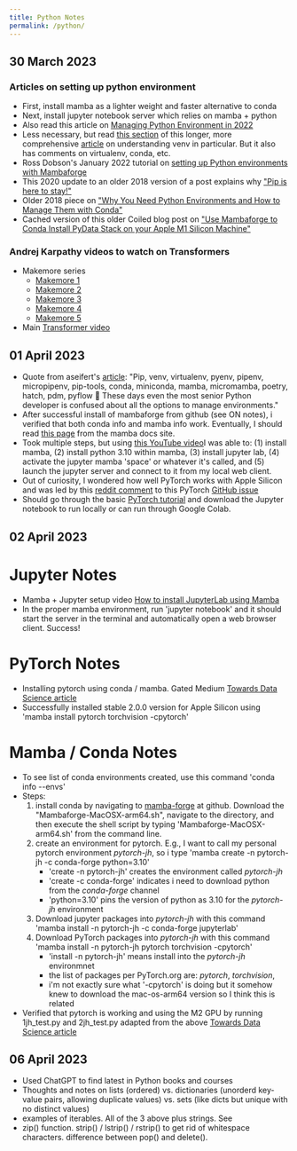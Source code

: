 ```yaml
---
title: Python Notes
permalink: /python/
---
```


## 30 March 2023
### Articles on setting up python environment
* First, install mamba as a lighter weight and faster alternative to conda
* Next, install jupyter notebook server which relies on mamba + python
* Also read this article on [Managing Python Environment in 2022](https://aseifert.com/p/python-environments/)
* Less necessary, but read [this section](https://realpython.com/python-virtual-environments-a-primer/#what-other-popular-options-exist-aside-from-venv) of this longer, more comprehensive [article](https://realpython.com/python-virtual-environments-a-primer/) on understanding venv in particular. But it also has comments on virtualenv, conda, etc.
* Ross Dobson's January 2022 tutorial on [setting up Python environments with Mambaforge](https://ross-dobson.github.io/posts/2021/01/setting-up-python-virtual-environments-with-mambaforge/)
* This 2020 update to an older 2018 version of a post explains why ["Pip is here to stay!"](https://chriswarrick.com/blog/2018/07/17/pipenv-promises-a-lot-delivers-very-little/#pip-is-here-to-stay)
* Older 2018 piece on ["Why You Need Python Environments and How to Manage Them with Conda"](https://www.freecodecamp.org/news/why-you-need-python-environments-and-how-to-manage-them-with-conda-85f155f4353c/)
* Cached version of this older Coiled blog post on ["Use Mambaforge to Conda Install PyData Stack on your Apple M1 Silicon Machine"](https://webcache.googleusercontent.com/search?q=cache:AmxeEUnBp84J:https://www.coiled.io/blog/apple-arm64-mambaforge&cd=6&hl=en&ct=clnk&gl=us&client=safari)

### Andrej Karpathy videos to watch on Transformers
* Makemore series
	* [Makemore 1](https://www.youtube.com/watch?v=PaCmpygFfXo&t=198s)
	* [Makemore 2](https://www.youtube.com/watch?v=TCH_1BHY58I)
	* [Makemore 3](https://www.youtube.com/watch?v=P6sfmUTpUmc)
	* [Makemore 4](https://www.youtube.com/watch?v=q8SA3rM6ckI)
	* [Makemore 5](https://www.youtube.com/watch?v=t3YJ5hKiMQ0)
* Main [Transformer video](https://www.youtube.com/watch?v=kCc8FmEb1nY&t=13s)

## 01 April 2023
* Quote from aseifert's [article](https://aseifert.com/p/python-environments/): "Pip, venv, virtualenv, pyenv, pipenv, micropipenv, pip-tools, conda, miniconda, mamba, micromamba, poetry, hatch, pdm, pyflow 🤯 These days even the most senior Python developer is confused about all the options to manage environments."
* After successful install of mambaforge from github (see ON notes), i verified that both conda info and mamba info work. Eventually, I should read [this page](https://mamba.readthedocs.io/en/latest/user_guide/mamba.html) from the mamba docs site.
* Took multiple steps, but using [this YouTube video](https://www.youtube.com/watch?v=Qq8gPwRpbp0)I was able to: (1) install mamba, (2) install python 3.10 within mamba, (3) install jupyter lab, (4) activate the jupyter mamba 'space' or whatever it's called, and (5) launch the jupyter server and connect to it from my local web client.
* Out of curiosity, I wondered how well PyTorch works with Apple Silicon and was led by this [reddit comment](https://www.reddit.com/r/pytorch/comments/10g7jw8/state_of_mps_apple_m1m2_support_in_pytorch/) to this PyTorch [GitHub issue](https://github.com/pytorch/pytorch/issues/77764)
* Should go through the basic [PyTorch tutorial](https://pytorch.org/tutorials/beginner/basics/quickstart_tutorial.html) and download the Jupyter notebook to run locally or can run through Google Colab.

## 02 April 2023

# Jupyter Notes
* Mamba + Jupyter setup video [How to install JupyterLab using Mamba](https://www.youtube.com/watch?v=Qq8gPwRpbp0)
* In the proper mamba environment, run 'jupyter notebook' and it should start the server in the terminal and automatically open a web browser client. Success!

# PyTorch Notes
* Installing pytorch using conda / mamba. Gated Medium [Towards Data Science article](https://towardsdatascience.com/installing-pytorch-on-apple-m1-chip-with-gpu-acceleration-3351dc44d67c) 
* Successfully installed stable 2.0.0 version for Apple Silicon using 'mamba install pytorch torchvision -cpytorch'

# Mamba / Conda Notes
* To see list of conda environments created, use this command 'conda info --envs'
* Steps:
	1. install conda by navigating to [mamba-forge](https://github.com/conda-forge/miniforge#mambaforge) at github. Download the "Mambaforge-MacOSX-arm64.sh", navigate to the directory, and then execute the shell script by typing 'Mambaforge-MacOSX-arm64.sh' from the command line.
	1. create an environment for pytorch. E.g., I want to call my personal pytorch environment *pytorch-jh*, so i type 'mamba create -n pytorch-jh -c conda-forge python=3.10'
		* 'create -n pytorch-jh' creates the environment called *pytorch-jh*
		* 'create -c conda-forge' indicates i need to download python from the *conda-forge* channel
		* 'python=3.10' pins the version of python as 3.10 for the *pytorch-jh* environment
	1. Download jupyter packages into *pytorch-jh* with this command 'mamba install -n pytorch-jh -c conda-forge jupyterlab'
	1. Download PyTorch packages into *pytorch-jh* with this command 'mamba install -n pytorch-jh pytorch torchvision -cpytorch'
		* 'install -n pytorch-jh' means install into the *pytorch-jh* environmnet
		* the list of packages per PyTorch.org are: *pytorch*, *torchvision*, 
		* i'm not exactly sure what '-cpytorch' is doing but it somehow knew to download the mac-os-arm64 version so I think this is related
* Verified that pytorch is working and using the M2 GPU by running 1jh_test.py and 2jh_test.py adapted from the above [Towards Data Science article](https://towardsdatascience.com/installing-pytorch-on-apple-m1-chip-with-gpu-acceleration-3351dc44d67c) 


## 06 April 2023
* Used ChatGPT to find latest in Python books and courses
* Thoughts and notes on lists (ordered) vs. dictionaries (unorderd key-value pairs, allowing duplicate values) vs. sets (like dicts but unique with no distinct values)
* examples of iterables. All of the 3 above plus strings. See
* zip() function. strip() / lstrip() / rstrip() to get rid of whitespace characters. difference between pop() and delete().

